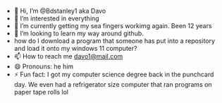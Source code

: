 - 👋 Hi, I’m @Bdstanley1 aka Davo
- 👀 I’m interested in everything
- 🌱 I’m currently getting my sea fingers workimg again. Been 12 years
- 💞️ I’m looking to learn my way around github.
-    how do I download a program that someone has put into a repository and load it onto my windows 11 computer?
- 📫 How to reach me davo1@mail.com
- 😄 Pronouns: he him 
- ⚡ Fun fact: I got my computer science degree back in the punchcard day. We even had a refrigerator size computer that ran programs on paper tape rolls lol

<!---
Bdstanley1/Bdstanley1 is a ✨ special ✨ repository because its `README.md` (this file) appears on your GitHub profile.
You can click the Preview link to take a look at your changes.
--->
